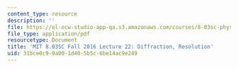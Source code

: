 ```yaml
---
content_type: resource
description: ''
file: https://ol-ocw-studio-app-qa.s3.amazonaws.com/courses/8-03sc-physics-iii-vibrations-and-waves-fall-2016/31bce0c99a001d405b5c6be14ac9e249_MIT8_03SCF16_hw_Lec22.pdf
file_type: application/pdf
resourcetype: Document
title: 'MIT 8.03SC Fall 2016 Lecture 22: Diffraction, Resolution'
uid: 31bce0c9-9a00-1d40-5b5c-6be14ac9e249
---
```

